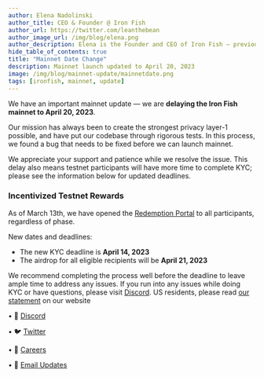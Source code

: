 ```yaml
---
author: Elena Nadolinski
author_title: CEO & Founder @ Iron Fish
author_url: https://twitter.com/leanthebean
author_image_url: /img/blog/elena.png
author_description: Elena is the Founder and CEO of Iron Fish — previously worked at Airbnb, Tilt, and Microsoft. Fell down the cryptocurrency rabbit hole in 2017. Really didn't want her insurance to know she eats pizza.
hide_table_of_contents: true
title: "Mainnet Date Change"
description: Mainnet launch updated to April 20, 2023
image: /img/blog/mainnet-update/mainnetdate.png
tags: [ironfish, mainnet, update]
---
```


We have an important mainnet update — we are **delaying the Iron Fish mainnet to April 20, 2023**.

Our mission has always been to create the strongest privacy layer-1 possible, and have put our codebase through rigorous tests. In this process, we found a bug that needs to be fixed before we can launch mainnet.

We appreciate your support and patience while we resolve the issue. This delay also means testnet participants will have more time to complete KYC; please see the information below for updated deadlines.

### Incentivized Testnet Rewards

As of March 13th, we have opened the [Redemption Portal](https://testnet.ironfish.network/dashboard/rewards) to all participants, regardless of phase.

New dates and deadlines:

-   The new KYC deadline is **April 14, 2023**
-   The airdrop for all eligible recipients will be **April 21, 2023**

We recommend completing the process well before the deadline to leave ample time to address any issues. If you run into any issues while doing KYC or have questions, please visit [Discord](https://discord.ironfish.network/). US residents, please read [our statement](https://testnet.ironfish.network/faq#us-token-distribution) on our website

• 🎤 [Discord](https://discord.ironfish.network)

• 🐦 [Twitter](https://twitter.com/ironfishcrypto)

• 🚀 [Careers](https://ironfish.network/careers)

• 📧 [Email Updates](https://ironfish.network/#email-signup)
